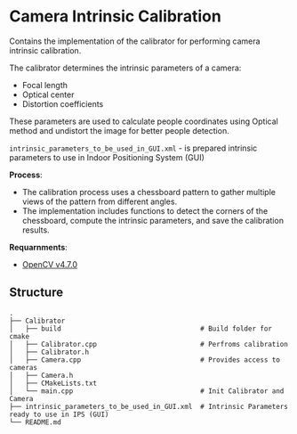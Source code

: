 # Camera Intrinsic Calibration

Contains the implementation of the calibrator for performing camera intrinsic calibration.

The calibrator determines the intrinsic parameters of a camera:
  - Focal length
  - Optical center
  - Distortion coefficients

These parameters are used to calculate people coordinates using Optical method and undistort the image for better people detection.

`intrinsic_parameters_to_be_used_in_GUI.xml` - is prepared intrinsic parameters to use in Indoor Positioning System (GUI)

**Process**:
- The calibration process uses a chessboard pattern to gather multiple views of the pattern from different angles.
- The implementation includes functions to detect the corners of the chessboard, compute the intrinsic parameters, and save the calibration results.

**Requarnments**:
- [OpenCV v4.7.0](https://docs.opencv.org/4.x/d7/d9f/tutorial_linux_install.html)

## Structure
```
.
├── Calibrator                                  
│   ├── build                                   # Build folder for cmake
│   ├── Calibrator.cpp                          # Perfroms calibration
│   ├── Calibrator.h                             
│   ├── Camera.cpp                              # Provides access to cameras
│   ├── Camera.h                                
│   ├── CMakeLists.txt                          
│   └── main.cpp                                # Init Calibrator and Camera
├── intrinsic_parameters_to_be_used_in_GUI.xml  # Intrinsic Parameters ready to use in IPS (GUI)
└── README.md
```